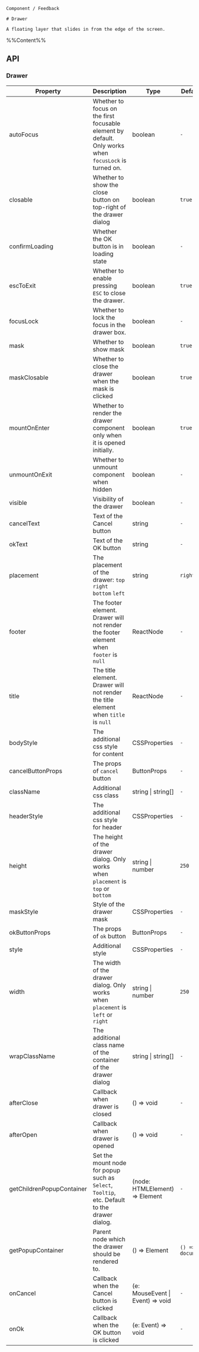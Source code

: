 `````
Component / Feedback

# Drawer

A floating layer that slides in from the edge of the screen.
`````

%%Content%%

## API

### Drawer

|Property|Description|Type|DefaultValue|Version|
|---|---|---|---|---|
|autoFocus|Whether to focus on the first focusable element by default. Only works when `focusLock` is turned on.|boolean |`-`|2.13.0|
|closable|Whether to show the close button on top-right of the drawer dialog|boolean |`true`|-|
|confirmLoading|Whether the OK button is in loading state|boolean |`-`|-|
|escToExit|Whether to enable pressing `ESC` to close the drawer.|boolean |`true`|2.10.0|
|focusLock|Whether to lock the focus in the drawer box.|boolean |`-`|2.13.0|
|mask|Whether to show mask|boolean |`true`|-|
|maskClosable|Whether to close the drawer when the mask is clicked|boolean |`true`|-|
|mountOnEnter|Whether to render the drawer component only when it is opened initially.|boolean |`true`|-|
|unmountOnExit|Whether to unmount component when hidden|boolean |`-`|-|
|visible|Visibility of the drawer|boolean |`-`|-|
|cancelText|Text of the Cancel button|string |`-`|-|
|okText|Text of the OK button|string |`-`|-|
|placement|The placement of the drawer: `top` `right` `bottom` `left`|string |`right`|-|
|footer|The footer element. Drawer will not render the footer element when `footer` is `null`|ReactNode |`-`|-|
|title|The title element. Drawer will not render the title element when `title` is `null`|ReactNode |`-`|-|
|bodyStyle|The additional css style for content|CSSProperties |`-`|2.9.0|
|cancelButtonProps|The props of `cancel` button|ButtonProps |`-`|2.26.0|
|className|Additional css class|string \| string[] |`-`|-|
|headerStyle|The additional css style for header|CSSProperties |`-`|2.9.0|
|height|The height of the drawer dialog. Only works when `placement` is `top` or `bottom`|string \| number |`250`|-|
|maskStyle|Style of the drawer mask|CSSProperties |`-`|-|
|okButtonProps|The props of `ok` button|ButtonProps |`-`|2.26.0|
|style|Additional style|CSSProperties |`-`|-|
|width|The width of the drawer dialog. Only works when `placement` is `left` or `right`|string \| number |`250`|-|
|wrapClassName|The additional class name of the container of the drawer dialog|string \| string[] |`-`|-|
|afterClose|Callback when drawer is closed|() => void |`-`|-|
|afterOpen|Callback when drawer is opened|() => void |`-`|-|
|getChildrenPopupContainer|Set the mount node for popup such as `Select`, `Tooltip`, etc. Default to the drawer dialog.|(node: HTMLElement) => Element |`-`|-|
|getPopupContainer|Parent node which the drawer should be rendered to.|() => Element |`() => document.body`|-|
|onCancel|Callback when the Cancel button is clicked|(e: MouseEvent \| Event) => void |`-`|-|
|onOk|Callback when the OK button is clicked|(e: Event) => void |`-`|-|
